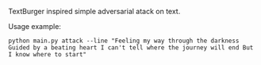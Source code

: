 TextBurger inspired simple adversarial atack on text.

Usage example:

```
python main.py attack --line "Feeling my way through the darkness Guided by a beating heart I can't tell where the journey will end But I know where to start"
```
